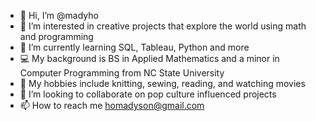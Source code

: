 - 👋 Hi, I’m @madyho
- 👀 I’m interested in creative projects that explore the world using math and programming
- 🌱 I’m currently learning SQL, Tableau, Python and more
- 💻 My background is BS in Applied Mathematics and a minor in Computer Programming from NC State University
- 🧶 My hobbies include knitting, sewing, reading, and watching movies
- 💞️ I’m looking to collaborate on pop culture influenced projects
- 📫 How to reach me homadyson@gmail.com

<!---
madyho/madyho is a ✨ special ✨ repository because its `README.md` (this file) appears on your GitHub profile.
You can click the Preview link to take a look at your changes.
--->
